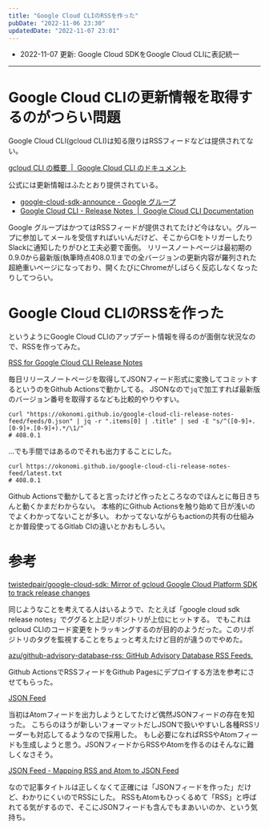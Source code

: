 ```yaml
---
title: "Google Cloud CLIのRSSを作った"
pubDate: "2022-11-06 23:30"
updatedDate: "2022-11-07 23:01"
---
```


- 2022-11-07 更新: Google Cloud SDKをGoogle Cloud CLIに表記統一

---

# Google Cloud CLIの更新情報を取得するのがつらい問題

Google Cloud CLI(gcloud CLI)は知る限りはRSSフィードなどは提供されてない。

[gcloud CLI の概要  |  Google Cloud CLI のドキュメント](https://cloud.google.com/sdk/gcloud?hl=ja)

公式には更新情報はふたとおり提供されている。

- [google-cloud-sdk-announce - Google グループ](https://groups.google.com/g/google-cloud-sdk-announce)
- [Google Cloud CLI - Release Notes  |  Google Cloud CLI Documentation](https://cloud.google.com/sdk/docs/release-notes)

Google グループはかつてはRSSフィードが提供されてたけど今はない。グループに参加してメールを受信すればいいんだけど、そこからCIをトリガーしたりSlackに通知したりがひと工夫必要で面倒。
リリースノートページは最初期の0.9.0から最新版(執筆時点408.0.1)までの全バージョンの更新内容が羅列された超絶重いページになっており、開くたびにChromeがしばらく反応しなくなったりしてつらい。

# Google Cloud CLIのRSSを作った

というようにGoogle Cloud CLIのアップデート情報を得るのが面倒な状況なので、RSSを作ってみた。

[RSS for Google Cloud CLI Release Notes](https://okonomi.github.io/google-cloud-cli-release-notes-feed/)

毎日リリースノートページを取得してJSONフィード形式に変換してコミットするというのをGithub Actionsで動かしてる。
JSONなので`jq`で加工すれば最新版のバージョン番号を取得するなども比較的やりやすい。

```
curl "https://okonomi.github.io/google-cloud-cli-release-notes-feed/feeds/0.json" | jq -r ".items[0] | .title" | sed -E "s/^([0-9]+.[0-9]+.[0-9]+).*/\1/"
# 408.0.1
```

…でも手間ではあるのでそれも出力することにした。

```
curl https://okonomi.github.io/google-cloud-cli-release-notes-feed/latest.txt
# 408.0.1
```

Github Actionsで動かしてると言ったけど作ったところなのでほんとに毎日きちんと動くかまだわからない。
本格的にGithub Actionsを触り始めて日が浅いのでよくわかってないことが多い。
わかってないながらもactionの共有の仕組みとか普段使ってるGitlab CIの違いとかおもしろい。

# 参考

[twistedpair/google-cloud-sdk: Mirror of gcloud Google Cloud Platform SDK to track release changes](https://github.com/twistedpair/google-cloud-sdk)

同じようなことを考えてる人はいるようで、たとえば「google cloud sdk release notes」でググると上記リポジトリが上位にヒットする。
でもこれはgcloud CLIのコード変更をトラッキングするのが目的のようだった。このリポジトリのタグを監視することをちょっと考えたけど目的が違うのでやめた。

[azu/github-advisory-database-rss: GitHub Advisory Database RSS Feeds.](https://github.com/azu/github-advisory-database-rss)

Github ActionsでRSSフィードをGithub Pagesにデプロイする方法を参考にさせてもらった。

[JSON Feed](https://www.jsonfeed.org/)

当初はAtomフィードを出力しようとしてたけど偶然JSONフィードの存在を知った。
こちらのほうが新しいフォーマットだしJSONで扱いやすいし各種RSSリーダーも対応してるようなので採用した。
もし必要になればRSSやAtomフィードも生成しようと思う。JSONフィードからRSSやAtomを作るのはそんなに難しくなさそう。

[JSON Feed - Mapping RSS and Atom to JSON Feed](https://www.jsonfeed.org/mappingrssandatom/)

なので記事タイトルは正しくなくて正確には「JSONフィードを作った」だけど、わかりにくいのでRSSにした。
RSSもAtomもひっくるめて「RSS」と呼ばれてる気がするので、そこにJSONフィードも含んでもまあいいのか、という気持ち。
